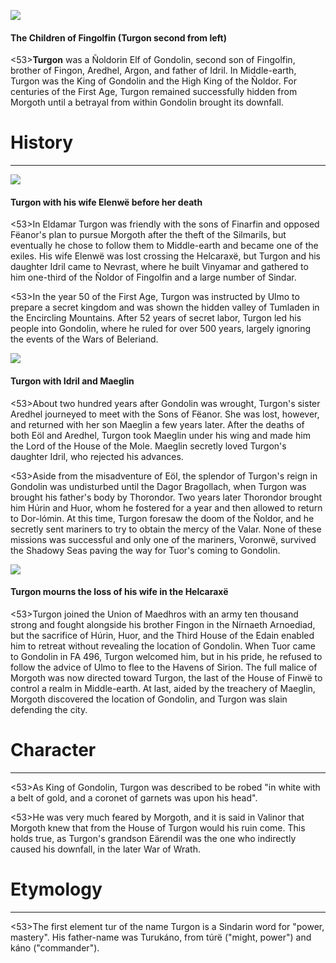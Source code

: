 ![](turgon/1.jpg)

#### The Children of Fingolfin (Turgon second from left)

<53>**Turgon** was a Ñoldorin Elf of Gondolin, second son of Fingolfin, brother of Fingon, Aredhel, Argon, and father of Idril. In Middle-earth, Turgon was the King of Gondolin and the High King of the Ñoldor. For centuries of the First Age, Turgon remained successfully hidden from Morgoth until a betrayal from within Gondolin brought its downfall.

# History
---

![](turgon/2.jpg)

#### Turgon with his wife Elenwë before her death

<53>In Eldamar Turgon was friendly with the sons of Finarfin and opposed Fëanor's plan to pursue Morgoth after the theft of the Silmarils, but eventually he chose to follow them to Middle-earth and became one of the exiles. His wife Elenwë was lost crossing the Helcaraxë, but Turgon and his daughter Idril came to Nevrast, where he built Vinyamar and gathered to him one-third of the Ñoldor of Fingolfin and a large number of Sindar.

<53>In the year 50 of the First Age, Turgon was instructed by Ulmo to prepare a secret kingdom and was shown the hidden valley of Tumladen in the Encircling Mountains. After 52 years of secret labor, Turgon led his people into Gondolin, where he ruled for over 500 years, largely ignoring the events of the Wars of Beleriand.

![](turgon/3.jpg)

#### Turgon with Idril and Maeglin

<53>About two hundred years after Gondolin was wrought, Turgon's sister Aredhel journeyed to meet with the Sons of Fëanor. She was lost, however, and returned with her son Maeglin a few years later. After the deaths of both Eöl and Aredhel, Turgon took Maeglin under his wing and made him the Lord of the House of the Mole. Maeglin secretly loved Turgon's daughter Idril, who rejected his advances.

<53>Aside from the misadventure of Eöl, the splendor of Turgon's reign in Gondolin was undisturbed until the Dagor Bragollach, when Turgon was brought his father's body by Thorondor. Two years later Thorondor brought him Húrin and Huor, whom he fostered for a year and then allowed to return to Dor-lómin. At this time, Turgon foresaw the doom of the Ñoldor, and he secretly sent mariners to try to obtain the mercy of the Valar. None of these missions was successful and only one of the mariners, Voronwë, survived the Shadowy Seas paving the way for Tuor's coming to Gondolin.

![](turgon/4.jpg)

#### Turgon mourns the loss of his wife in the Helcaraxë

<53>Turgon joined the Union of Maedhros with an army ten thousand strong and fought alongside his brother Fingon in the Nírnaeth Arnoediad, but the sacrifice of Húrin, Huor, and the Third House of the Edain enabled him to retreat without revealing the location of Gondolin. When Tuor came to Gondolin in FA 496, Turgon welcomed him, but in his pride, he refused to follow the advice of Ulmo to flee to the Havens of Sirion. The full malice of Morgoth was now directed toward Turgon, the last of the House of Finwë to control a realm in Middle-earth. At last, aided by the treachery of Maeglin, Morgoth discovered the location of Gondolin, and Turgon was slain defending the city.

# Character

---

<53>As King of Gondolin, Turgon was described to be robed "in white with a belt of gold, and a coronet of garnets was upon his head".

<53>He was very much feared by Morgoth, and it is said in Valinor that Morgoth knew that from the House of Turgon would his ruin come. This holds true, as Turgon's grandson Eärendil was the one who indirectly caused his downfall, in the later War of Wrath.

# Etymology

---

<53>The first element tur of the name Turgon is a Sindarin word for "power, mastery". His father-name was Turukáno, from túrë ("might, power") and káno ("commander").
